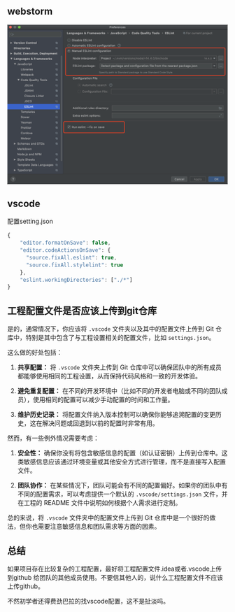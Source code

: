 

## webstorm
![img.png](img.png)

## vscode

配置setting.json

```javascript
{
    "editor.formatOnSave": false,
    "editor.codeActionsOnSave": {
      "source.fixAll.eslint": true,
      "source.fixAll.stylelint": true
    },
    "eslint.workingDirectories": ["./*"]
}
```

## 工程配置文件是否应该上传到git仓库

是的，通常情况下，你应该将 `.vscode` 文件夹以及其中的配置文件上传到 Git 仓库中，特别是其中包含了与工程设置相关的配置文件，比如 `settings.json`。

这么做的好处包括：

1. **共享配置：** 将 `.vscode` 文件夹上传到 Git 仓库中可以确保团队中的所有成员都能够使用相同的工程设置，从而保持代码风格和一致的开发体验。

2. **避免重复配置：** 在不同的开发环境中（比如不同的开发者电脑或不同的团队成员），使用相同的配置可以减少手动配置的时间和工作量。

3. **维护历史记录：** 将配置文件纳入版本控制可以确保你能够追溯配置的变更历史，这在解决问题或回退到以前的配置时非常有用。

然而，有一些例外情况需要考虑：

1. **安全性：** 确保你没有将包含敏感信息的配置（如认证密钥）上传到仓库中。这类敏感信息应该通过环境变量或其他安全方式进行管理，而不是直接写入配置文件。

2. **团队协作：** 在某些情况下，团队可能会有不同的配置偏好。如果你的团队中有不同的配置需求，可以考虑提供一个默认的 `.vscode/settings.json` 文件，并在工程的 README 文件中说明如何根据个人需求进行定制。

总的来说，将 `.vscode` 文件夹中的配置文件上传到 Git 仓库中是一个很好的做法，但你也需要注意敏感信息和团队需求等方面的因素。


## 总结

如果项目存在比较复杂的工程配置，最好将工程配置文件.idea或者.vscode上传到github
给团队的其他成员使用。不要信其他人的，说什么工程配置文件不应该上传github。

不然初学者还得费劲巴拉的找vscode配置，这不是扯淡吗。

